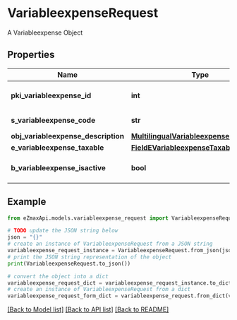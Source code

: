 # VariableexpenseRequest

A Variableexpense Object

## Properties

Name | Type | Description | Notes
------------ | ------------- | ------------- | -------------
**pki_variableexpense_id** | **int** | The unique ID of the Variableexpense | [optional] 
**s_variableexpense_code** | **str** | The code of the Variableexpense | 
**obj_variableexpense_description** | [**MultilingualVariableexpenseDescription**](MultilingualVariableexpenseDescription.md) |  | 
**e_variableexpense_taxable** | [**FieldEVariableexpenseTaxable**](FieldEVariableexpenseTaxable.md) |  | 
**b_variableexpense_isactive** | **bool** | Whether the variableexpense is active or not | 

## Example

```python
from eZmaxApi.models.variableexpense_request import VariableexpenseRequest

# TODO update the JSON string below
json = "{}"
# create an instance of VariableexpenseRequest from a JSON string
variableexpense_request_instance = VariableexpenseRequest.from_json(json)
# print the JSON string representation of the object
print(VariableexpenseRequest.to_json())

# convert the object into a dict
variableexpense_request_dict = variableexpense_request_instance.to_dict()
# create an instance of VariableexpenseRequest from a dict
variableexpense_request_form_dict = variableexpense_request.from_dict(variableexpense_request_dict)
```
[[Back to Model list]](../README.md#documentation-for-models) [[Back to API list]](../README.md#documentation-for-api-endpoints) [[Back to README]](../README.md)


